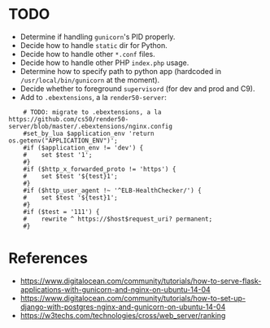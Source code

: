 # TODO

* Determine if handling `gunicorn`'s PID properly.
* Decide how to handle `static` dir for Python.
* Decide how to handle other `*.conf` files.
* Decide how to handle other PHP `index.php` usage.
* Determine how to specify path to python app (hardcoded in `/usr/local/bin/gunicorn` at the moment).
* Decide whether to foreground `supervisord` (for dev and prod and C9).
* Add to `.ebextensions`, a la `render50-server`:
```
    # TODO: migrate to .ebextensions, a la https://github.com/cs50/render50-server/blob/master/.ebextensions/nginx.config
    #set_by_lua $application_env 'return os.getenv("APPLICATION_ENV")';
    #if ($application_env != 'dev') {
    #    set $test '1';
    #}
    #if ($http_x_forwarded_proto != 'https') {
    #    set $test '${test}1';
    #}
    #if ($http_user_agent !~ '^ELB-HealthChecker/') {
    #    set $test '${test}1';
    #}
    #if ($test = '111') {
    #    rewrite ^ https://$host$request_uri? permanent;
    #}
```

# References

* https://www.digitalocean.com/community/tutorials/how-to-serve-flask-applications-with-gunicorn-and-nginx-on-ubuntu-14-04
* https://www.digitalocean.com/community/tutorials/how-to-set-up-django-with-postgres-nginx-and-gunicorn-on-ubuntu-14-04
* https://w3techs.com/technologies/cross/web_server/ranking
